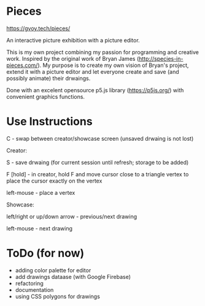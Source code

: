 # Pieces
https://gvoy.tech/pieces/

An interactive picture exhibition with a picture editor.

This is my own project combining my passion for programming and creative work. Inspired by the original work of Bryan James (http://species-in-pieces.com/). My purpose is to create my own vision of Bryan's project, extend it with a picture editor and let everyone create and save (and possibly animate) their drwaings. 

Done with an excelent opensource p5.js library (https://p5js.org/) with convenient graphics functions. 

# Use Instructions
C - swap between creator/showcase screen (unsaved drwaing is not lost)

Creator:

S - save drwaing (for current session until refresh; storage to be added)

F [hold] - in creator, hold F and move cursor close to a triangle vertex to place the cursor exactly on the vertex

left-mouse - place a vertex

Showcase: 

left/right or up/down arrow - previous/next drawing

left-mouse - next drawing

# ToDo (for now)
 - adding color palette for editor
 - add drawings dataase (with Google Firebase)
 - refactoring
 - documentation
 - using CSS polygons for drawings
 
 
